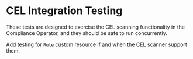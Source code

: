 # CEL Integration Testing

These tests are designed to exercise the CEL scanning functionality in the
Compliance Operator, and they should be safe to run concurrently.

Add testing for `Rule` custom resource if and when the CEL scanner support
them.
